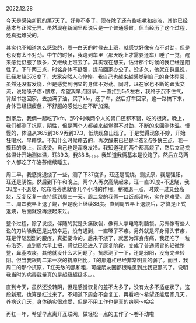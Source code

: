 2022.12.28

今天是感染新冠的第7天了。好差不多了，现在除了还有些咳嗽和痰液，其他已经基本与正常无异。虽然现在新闻里都说只是一个普通感冒，但当经历了这个过程，还真挺难受的。

其实也不知道怎么感染的，周一白天的时候去上班，就感觉好像有点不对劲，但是也没有太不对劲。中午的时候，我跑到车里（那天晚上才需要还车）睡了一觉，醒来感觉舒服了很多，又继续上班去了。其实现在想来，估计那个时候的我已经是阳性了。下午两三点，时铭身体不舒服，提前回家办公了。没多久，他就在群里说，已经发烧37.6度了，大家突然人心惶惶。我自己也越来越感觉到自己的身体异常，虽然还没有发烧，但是感觉到明显的身体不对劲。同时，珏在家也不断的跟我交流，说她嗓子疼+腰疼，希望我早点回家。一直扛到5点左右，我终于沉不住气，背起书包回家。去加满了油，买了kfc，还了车，然后打车回家，这一路搞下来，身体已经很疲惫，不舒服的感觉也在不断加深。

到家后，我俩一起吃了kfc，那个时候两个人的胃口还都不错，吃的很爽。晚上，我们都测了抗原，阴性，但是两个人都越来越觉得不对劲，不断的来回测体温。慢慢的，体温从36.5到36.9再到37.3，低烧现象出现了。于是觉得现象不妙，开始狂喝水，早睡觉。不知什么时候睡去的，再次醒来已经是半夜2点多快三点，我一摸珏的身上，超级烫。自己也是浑身发冷。我知道我们两个都高烧了，然后立马找体温计开始测体温，珏39.3，我38.8。。。。我知道我俩基本是没跑了。然后立马两个人都吃了布洛芬继续睡去。

周二早，我感觉退烧了一些，测了下37度多，珏还是高烧。测抗原，我是强阳，珏还是阴性。然后到下午和晚上，两个人再次高烧起来，珏一直39度+不退烧，我38度+不退烧，吃布洛芬也就管几个小时的作用，稍微退一点，时效一过又会高烧，反复反复一直持续到周三一天。周二烧的我俩一口饭都没吃，实在是难受。周三、周四我早上退了烧，但是晚上继续38度。直到周五早上退烧后，才算是正式退烧，后面就没再烧起来过。

整个过程，除了发烧，伴随的就是头痛欲裂，像有人拿电笔刺脑袋。另外像有些人说的刀片嗓我还是比较幸运，没有遇到，一直嗓子不疼。另外就是浑身骨头节疼，珏是伴随剧烈的腰疼，真挺要命的，后来不烧了，就因为浑身疼痛，我还吃了一粒布洛芬。直到周六早上把，感觉已经进入了康复阶段，变成了普通感冒的轻微整整，鼻塞咳痰，其他就没什么大问题了，抗原测了一下，还是弱阳，没有完全转阴。但当我跟周二第一次的抗原相比，T的那道杠已经非常明显的弱了。而且，我周二的那个抗原，T扛无敌的黑和粗，可能朋友圈都很难见到比我更黑的了。说明我当时的病毒载量真的是超级超级多。。。

直到今天，虽然还没转阴，但是感觉恢复的差不太多了，没有太多不适症状了。这段新冠，也算是扛过来了。不知道下周会不会复工，再看吧～希望还能居家几天，养病这几天，身体确实很难受，但是不用工作也是真的爽啊～哈哈

再扛一年，希望早点离开互联网，做轻松一点的工作了～卷不动啦